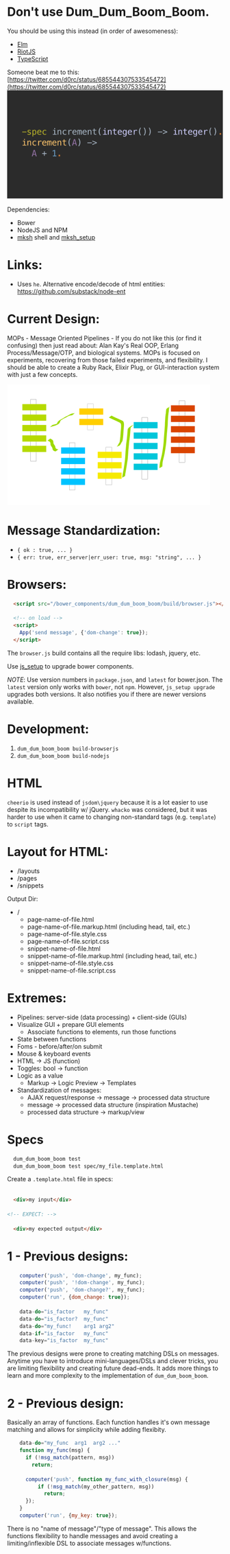 
Don't use Dum\_Dum\_Boom\_Boom.
=================================

You should be using this instead (in order of awesomeness):
  * [Elm](http://elm-lang.org)
  * [RiotJS](https://muut.com/riotjs/)
  * [TypeScript](http://www.typescriptlang.org/)

Someone beat me to this: [https://twitter.com/d0rc/status/685544307533545472](https://twitter.com/d0rc/status/685544307533545472)
    ![Example in erlang](./docs/CYJSUDfWcAU9dVQ.png?raw=true)

Dependencies:

* Bower
* NodeJS and NPM
* [mksh](https://www.mirbsd.org/mksh.htm) shell and [mksh_setup](https://github.com/da99/mksh_setup)

Links:
=====
* Uses `he`. Alternative encode/decode of html entities: https://github.com/substack/node-ent

Current Design:
=================

MOPs - Message Oriented Pipelines - If you do not like this (or find
    it confusing) then just read about: 
Alan Kay's Real OOP, Erlang Process/Message/OTP, and biological systems.
MOPs is focused on experiments, recovering from those failed experiments,
     and flexibility. I should be able to create a Ruby Rack, Elixir Plug,
     or GUI-interaction system with just a few concepts.

![Message Oriented Pipelines](./docs/MOPs.png?raw=true)

Message Standardization:
=======================

* `{ ok : true, ... }`
* `{ err: true, err_server|err_user: true, msg: "string", ... }`

Browsers:
========================

```html
  <script src="/bower_components/dum_dum_boom_boom/build/browser.js"></script>

  <!-- on load -->
  <script>
    App('send message', {'dom-change': true});
  </script>
```

The `browser.js` build contains all the require libs: lodash, jquery, etc.

Use [js\_setup](https://github.com/da99/js_setup) to upgrade bower components.

*NOTE*: Use version numbers in `package.json`, and `latest` for bower.json.
The `latest` version only works with `bower`, not `npm`.  However, `js_setup upgrade`
upgrades both versions. It also notifies you if there are newer versions available.


Development:
=================

  1. `dum_dum_boom_boom build-browserjs`
  1. `dum_dum_boom_boom build-nodejs`


HTML
==============

`cheerio` is used instead of `jsdom\jquery` because it is a lot
easier to use despite its incompatibility w/ jQuery.
`whacko` was considered, but it was harder to use when it came to
changing non-standard tags (e.g. `template`) to `script` tags.

Layout for HTML:
========

* /layouts
* /pages
* /snippets

Output Dir:
* /
  * page-name-of-file.html
  * page-name-of-file.markup.html (including head, tail, etc.)
  * page-name-of-file.style.css
  * page-name-of-file.script.css
  * snippet-name-of-file.html
  * snippet-name-of-file.markup.html (including head, tail, etc.)
  * snippet-name-of-file.style.css
  * snippet-name-of-file.script.css

Extremes:
=========

* Pipelines: server-side (data processing) + client-side (GUIs)
* Visualize GUI + prepare GUI elements
  * Associate functions to elements, run those functions
* State between functions
* Foms - before/after/on submit
* Mouse & keyboard events
* HTML -> JS (function)
* Toggles: bool -> function
* Logic as a value
  * Markup -> Logic Preview -> Templates
* Standardization of messages:
  * AJAX request/response -> message -> processed data structure
  * message -> processed data structure (inspiration Mustache)
  * processed data structure -> markup/view

Specs
=====

```bash
  dum_dum_boom_boom test
  dum_dum_boom_boom test spec/my_file.template.html
```

Create a `.template.html` file in specs:
```html

  <div>my input</div>

<!-- EXPECT: -->

  <div>my expected output</div>

```

1 - Previous designs:
==================
```javascript
    computer('push', 'dom-change', my_func);
    computer('push', '!dom-change', my_func);
    computer('push', 'dom-change?', my_func);
    computer('run', {dom_change: true});

    data-do="is_factor   my_func"
    data-do="is_factor?  my_func"
    data-do="my_func!    arg1 arg2"
    data-if="is_factor   my_func"
    data-key="is_factor  my_func"
```

The previous designs were prone to creating matching DSLs on messages.
Anytime you have to introduce mini-languages/DSLs and clever tricks, you are limiting
flexibility and creating future dead-ends. It adds more things to learn and more complexity
to the implementation of `dum_dum_boom_boom`.


2 - Previous design:
==============
Basically an array of functions. Each function
handles it's own message matching and allows for simplicity while adding flexibity.

```javascript
    data-do="my_func  arg1  arg2 ..."
    function my_func(msg) {
      if (!msg_match(pattern, msg))
        return;

      computer('push', function my_func_with_closure(msg) {
          if (!msg_match(my_other_pattern, msg))
            return;
      });
    }
    computer('run', {my_key: true});
```

There is no "name of message"/"type of message". This allows the functions
flexibility to handle messages and avoid creating a limiting/inflexible
DSL to associate messages w/functions.



